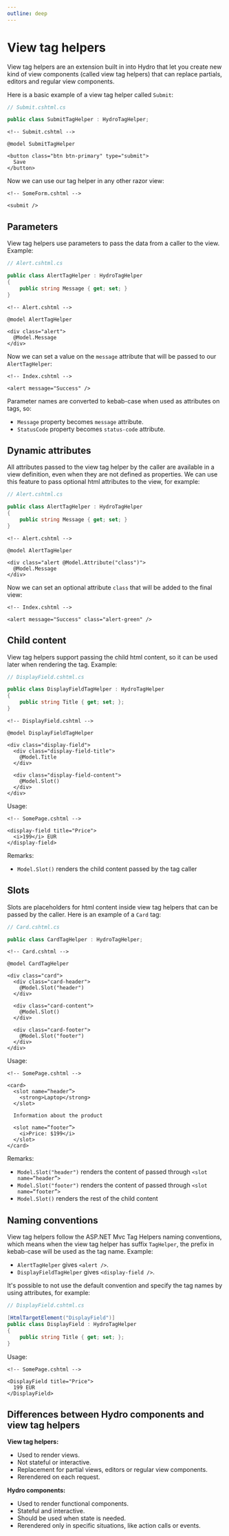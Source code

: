 ```yaml
---
outline: deep
---
```


# View tag helpers

View tag helpers are an extension built in into Hydro that let you create new kind of view components (called view tag helpers) that can replace partials, editors and regular view components.

Here is a basic example of a view tag helper called `Submit`:

```c#
// Submit.cshtml.cs

public class SubmitTagHelper : HydroTagHelper;
```

```razor
<!-- Submit.cshtml -->

@model SubmitTagHelper

<button class="btn btn-primary" type="submit">
  Save
</button>
```

Now we can use our tag helper in any other razor view:

```razor
<!-- SomeForm.cshtml -->

<submit />
```

## Parameters

View tag helpers use parameters to pass the data from a caller to the view. Example:

```c#
// Alert.cshtml.cs

public class AlertTagHelper : HydroTagHelper
{
    public string Message { get; set; }    
}
```

```razor
<!-- Alert.cshtml -->

@model AlertTagHelper

<div class="alert">
  @Model.Message
</div>
```

Now we can set a value on the `message` attribute that will be passed to our `AlertTagHelper`:

```razor
<!-- Index.cshtml -->

<alert message="Success" />
```

Parameter names are converted to kebab-case when used as attributes on tags, so:
- `Message` property becomes `message` attribute.
- `StatusCode` property becomes `status-code` attribute.

## Dynamic attributes

All attributes passed to the view tag helper by the caller are available in a view definition, even when they are not defined as properties.
We can use this feature to pass optional html attributes to the view, for example:

```c#
// Alert.cshtml.cs

public class AlertTagHelper : HydroTagHelper
{
    public string Message { get; set; }    
}
```

```razor
<!-- Alert.cshtml -->

@model AlertTagHelper

<div class="alert @Model.Attribute("class")">
  @Model.Message
</div>
```

Now we can set an optional attribute `class` that will be added to the final view:

```razor
<!-- Index.cshtml -->

<alert message="Success" class="alert-green" />
```

## Child content

View tag helpers support passing the child html content, so it can be used later when rendering the tag. Example:

```c#
// DisplayField.cshtml.cs

public class DisplayFieldTagHelper : HydroTagHelper
{
    public string Title { get; set; };
}
```

```razor
<!-- DisplayField.cshtml -->

@model DisplayFieldTagHelper

<div class="display-field">
  <div class="display-field-title">
    @Model.Title
  </div>

  <div class="display-field-content">
    @Model.Slot()
  </div>
</div>
```

Usage:

```razor
<!-- SomePage.cshtml -->

<display-field title="Price">
  <i>199</i> EUR
</display-field>
```

Remarks:
- `Model.Slot()` renders the child content passed by the tag caller


## Slots

Slots are placeholders for html content inside view tag helpers that can be passed by the caller. Here is an example of a `Card` tag:

```c#
// Card.cshtml.cs

public class CardTagHelper : HydroTagHelper;
```

```razor
<!-- Card.cshtml -->

@model CardTagHelper

<div class="card">
  <div class="card-header">
    @Model.Slot("header")
  </div>

  <div class="card-content">
    @Model.Slot()
  </div>

  <div class="card-footer">
    @Model.Slot("footer")
  </div>
</div>
```

Usage:

```razor
<!-- SomePage.cshtml -->

<card>
  <slot name=“header”>
    <strong>Laptop</strong>
  </slot>

  Information about the product

  <slot name=“footer”>
    <i>Price: $199</i>
  </slot>
</card>
```

Remarks:
- `Model.Slot("header")` renders the content of passed through `<slot name=“header”>`
- `Model.Slot("footer")` renders the content of passed through `<slot name=“footer”>`
- `Model.Slot()` renders the rest of the child content

## Naming conventions

View tag helpers follow the ASP.NET Mvc Tag Helpers naming conventions, which means when
the view tag helper has suffix `TagHelper`, the prefix in kebab-case will be used as the tag name. Example:

- `AlertTagHelper` gives `<alert />`.
- `DisplayFieldTagHelper` gives `<display-field />`.

It's possible to not use the default convention and specify the tag names by using attributes, for example:

```c#
// DisplayField.cshtml.cs

[HtmlTargetElement("DisplayField")]
public class DisplayField : HydroTagHelper
{
    public string Title { get; set; };
}
```

Usage:

```razor
<!-- SomePage.cshtml -->

<DisplayField title="Price">
  199 EUR
</DisplayField>
```

## Differences between Hydro components and view tag helpers

**View tag helpers:**
- Used to render views.
- Not stateful or interactive.
- Replacement for partial views, editors or regular view components.
- Rerendered on each request.

**Hydro components:**
- Used to render functional components.
- Stateful and interactive.
- Should be used when state is needed.
- Rerendered only in specific situations, like action calls or events.
